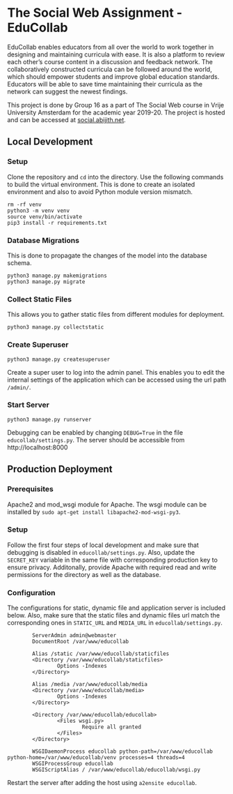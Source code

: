 # The Social Web Assignment - EduCollab
EduCollab enables educators from all over the world to work together in designing and maintaining curricula with ease. It is also a platform to review each other’s course content in a discussion and feedback network. The collaboratively constructed curricula can be followed around the world, which should empower students and improve global education standards. Educators will be able to save time maintaining their curricula as the network can suggest the newest findings.

This project is done by Group 16 as a part of The Social Web course in Vrije University Amsterdam for the academic year 2019-20. The project is hosted and can be accessed at <a href="http://social.abijith.net">social.abijith.net</a>.

## Local Development

### Setup
Clone the repository and `cd` into the directory. Use the following commands to build the virtual environment. This is done to create an isolated environment and also to avoid Python module version mismatch.
```
rm -rf venv
python3 -m venv venv
source venv/bin/activate
pip3 install -r requirements.txt
```
### Database Migrations
This is done to propagate the changes of the model into the database schema.
```
python3 manage.py makemigrations
python3 manage.py migrate
```
### Collect Static Files
This allows you to gather static files from different modules for deployment.
```
python3 manage.py collectstatic
```
### Create Superuser
```
python3 manage.py createsuperuser
```
Create a super user to log into the admin panel. This enables you to edit the internal settings of the application which can be accessed using the url path `/admin/`.

### Start Server
```
python3 manage.py runserver
```
Debugging can be enabled by changing `DEBUG=True` in the file `educollab/settings.py`. The server should be accessible from http://localhost:8000

## Production Deployment

### Prerequisites
Apache2 and mod_wsgi module for Apache. The wsgi module can be installed by `sudo apt-get install libapache2-mod-wsgi-py3`.

### Setup
Follow the first four steps of local development and make sure that debugging is disabled in `educollab/settings.py`. Also, update the `SECRET_KEY` variable in the same file with corresponding production key to ensure privacy. Additonally, provide Apache with required read and write permissions for the directory as well as the database.

### Configuration
The configurations for static, dynamic file and application server is included below. Also, make sure that the static files and dynamic files url match the corresponding ones in `STATIC_URL` and `MEDIA_URL` in `educollab/settings.py`.
```
        ServerAdmin admin@webmaster
        DocumentRoot /var/www/educollab

        Alias /static /var/www/educollab/staticfiles
        <Directory /var/www/educollab/staticfiles>
                Options -Indexes
        </Directory>

        Alias /media /var/www/educollab/media
        <Directory /var/www/educollab/media>
                Options -Indexes
        </Directory>

        <Directory /var/www/educollab/educollab>
                <Files wsgi.py>
                        Require all granted
                </Files>
        </Directory>

        WSGIDaemonProcess educollab python-path=/var/www/educollab python-home=/var/www/educollab/venv processes=4 threads=4
        WSGIProcessGroup educollab
        WSGIScriptAlias / /var/www/educollab/educollab/wsgi.py
```
Restart the server after adding the host using `a2ensite educollab`.